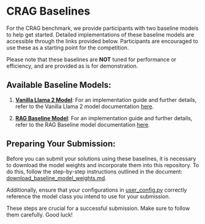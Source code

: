 # CRAG Baselines

For the CRAG benchmark, we provide participants with two baseline models to help get started. Detailed implementations of these baseline models are accessible through the links provided below. Participants are encouraged to use these as a starting point for the competition.

Please note that these baselines are **NOT** tuned for performance or efficiency, and are provided as is for demonstration.


## Available Baseline Models:

1. [**Vanilla Llama 2 Model**](../models/vanilla_llama_baseline.py): For an implementation guide and further details, refer to the Vanilla Llama 2 model documentation [here](../models/vanilla_llama_baseline.py).

2. [**RAG Baseline Model**](../models/rag_llm_model.py): For an implementation guide and further details, refer to the RAG Baseline model documentation [here](../models/rag_llm_model.py).

## Preparing Your Submission:

Before you can submit your solutions using these baselines, it is necessary to download the model weights and incorporate them into this repository. To do this, follow the step-by-step instructions outlined in the document: [download_baseline_model_weights.md](download_baseline_model_weights.md). 

Additionally, ensure that your configurations in [user_config.py](../models/user_config.py) correctly reference the model class you intend to use for your submission.

These steps are crucial for a successful submission. Make sure to follow them carefully. Good luck!
